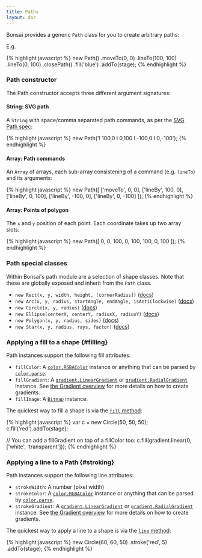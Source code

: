 ```yaml
---
title: Paths
layout: doc
---
```


Bonsai provides a generic `Path` class for you to create arbitrary paths:

E.g.

<!--runnable-->
{% highlight javascript %}
new Path()
  .moveTo(0, 0)
  .lineTo(100, 100)
  .lineTo(0, 100)
  .closePath()
  .fill('blue')
  .addTo(stage);
{% endhighlight %}

### Path constructor

The Path constructor accepts three different argument signatures:

#### String: SVG path

A `String` with space/comma separated path commands, as per the [SVG Path spec](http://www.w3.org/TR/SVG/paths.html):

{% highlight javascript %}
new Path('l 100,0 l 0,100 l -100,0 l 0,-100');
{% endhighlight %}

#### Array: Path commands

An `Array` of arrays, each sub-array consistening of a command (e.g. `lineTo`) and its arguments:

{% highlight javascript %}
new Path([
  ['moveTo', 0, 0],
  ['lineBy', 100, 0],
  ['lineBy', 0, 100],
  ['lineBy', -100, 0],
  ['lineBy', 0, -100]
]);
{% endhighlight %}

#### Array: Points of polygon

The `x` and `y` position of each point. Each coordinate takes up two array slots:

{% highlight javascript %}
new Path([
  0, 0,
  100, 0,
  100, 100,
  0, 100
]);
{% endhighlight %}

### Path special classes

Within Bonsai's path module are a selection of shape classes. Note that these are globally exposed and inherit from the `Path` class.

 * `new Rect(x, y, width, height, [cornerRadius])` ([docs](/module-path.Rect.html))
 * `new Arc(x, y, radius, startAngle, endAngle, isAntiClockwise)` ([docs](/module-path.Arc.html))
 * `new Circle(x, y, radius)` ([docs](/module-path.Circle.html))
 * `new Ellipse(centerX, centerY, radiusX, radiusY)` ([docs](/module-path.Ellipse.html))
 * `new Polygon(x, y, radius, sides)` ([docs](/module-path.Polygon.html))
 * `new Star(x, y, radius, rays, factor)` ([docs](/module-path.Star.html))

### Applying a fill to a shape {#filling}

Path instances support the following fill attributes:

 * `fillColor`: A [`color.RGBAColor`](/module-color.RGBAColor.html) instance or anything that can be parsed by [`color.parse`](/overview/Color.html#color_parse).
 * `fillGradient`: A [`gradient.LinearGradient`](/module-gradient.LinearGradient.html) or [`gradient.RadialGradient`](/module-gradient.RadialGradient.html) instance. See [the Gradient overview](/overview/Gradient.html) for more details on how to create gradients.
 * `fillImage`: A [`Bitmap`](/Bitmap.html) instance.

The quickest way to fill a shape is via the [`fill` method](/module-path.Path.html#fill):

<!--runnable-->
{% highlight javascript %}
var c = new Circle(50, 50, 50);
c.fill('red').addTo(stage);

// You can add a fillGradient on top of a fillColor too:
c.fill(gradient.linear(0, ['white', 'transparent']));
{% endhighlight %}

### Applying a line to a Path {#stroking}

Path instances support the following line attributes:

 * `strokeWidth`: A number (pixel width)
 * `strokeColor`: A [`color.RGBAColor`](/module-color.RGBAColor.html) instance or anything that can be parsed by [`color.parse`](/overview/Color.html#color_parse).
 * `strokeGradient`: A [`gradient.LinearGradient`](/module-gradient.LinearGradient.html) or [`gradient.RadialGradient`](/module-gradient.RadialGradient.html) instance. See [the Gradient overview](/overview/Gradient.html) for more details on how to create gradients.

The quickest way to apply a line to a shape is via the [`line` method](/module-path.Path.html#line):

<!--runnable-->
{% highlight javascript %}
new Circle(60, 60, 50)
  .stroke('red', 5)
  .addTo(stage);
{% endhighlight %}




